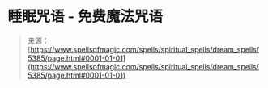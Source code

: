 <!--yml

category: 未分类

date: 2024-06-12 18:39:29

-->

# 睡眠咒语 - 免费魔法咒语

> 来源：[https://www.spellsofmagic.com/spells/spiritual_spells/dream_spells/5385/page.html#0001-01-01](https://www.spellsofmagic.com/spells/spiritual_spells/dream_spells/5385/page.html#0001-01-01)
